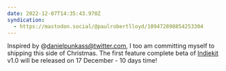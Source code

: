 ```yaml
---
date: 2022-12-07T14:35:43.970Z
syndication:
  - https://mastodon.social/@paulrobertlloyd/109472898854253304
---
```


Inspired by @danielpunkass@twitter.com, I too am committing myself to shipping this side of Christmas. The first feature complete beta of [Indiekit](https://getindiekit.com) v1.0 will be released on 17 December - 10 days time!
